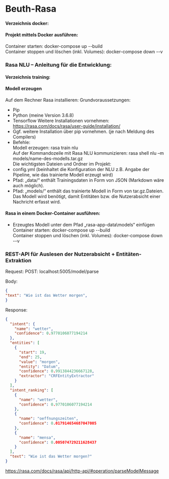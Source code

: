 # Beuth-Rasa

#### Verzeichnis docker:
#### Projekt mittels Docker ausführen:

Container starten: docker-compose up --build<br>
Container stoppen und löschen (inkl. Volumes): docker-compose down --v<br>

### Rasa NLU – Anleitung für die Entwicklung:

#### Verzeichnis training:
#### Modell erzeugen
Auf dem Rechner Rasa installieren:
Grundvoraussetzungen:
-	Pip
-	Python (meine Version 3.6.8)
-	Tensorflow
Weitere Installationen vornehmen:
https://rasa.com/docs/rasa/user-guide/installation/ 
-	Ggf. weitere Installation über pip vornehmen. (je nach Meldung des Compilers)<br>
- Befehle:<br>
Modell erzeugen: rasa train nlu<br>
Auf der Kommandozeile mit Rasa NLU kommunizieren: rasa shell nlu –m models/name-des-modells.tar.gz<br>
Die wichtigsten Dateien und Ordner im Projekt:<br>
-	config.yml (beinhaltet die Konfiguration der NLU z.B. Angabe der Pipeline, wie das trainierte Modell erzeugt wird)
-	Pfad: „data/“ enthält Trainingsdaten in Form von JSON (Markdown wäre auch möglich).
-	Pfad: „models/“ enthält das trainierte Modell in Form von tar.gz.Dateien. Das Modell wird benötigt, damit Entitäten bzw. die Nutzerabsicht einer Nachricht erfasst wird.

#### Rasa in einem Docker-Container ausführen:
- Erzeugtes Modell unter dem Pfad „rasa-app-data\models“ einfügen<br>
Container starten: docker-compose up --build<br>
Container stoppen und löschen (inkl. Volumes): docker-compose down --v<br>


### REST-API für Auslesen der Nutzerabsicht + Entitäten-Extraktion
Request:
POST: localhost:5005/model/parse<br>

Body:
```json
{
"text": "Wie ist das Wetter morgen",
}
```

Response:
```json
{
  "intent": {
    "name": "wetter",
    "confidence": 0.9770106077194214
  },
  "entities": [
    {
      "start": 19,
      "end": 25,
      "value": "morgen",
      "entity": "Datum",
      "confidence": 0.9913844236667128,
      "extractor": "CRFEntityExtractor"
    }
  ],
  "intent_ranking": [
    {
      "name": "wetter",
      "confidence": 0.9770106077194214
    },
    {
      "name": "oeffnungszeiten",
      "confidence": 0.017914654687047005
    },
    {
      "name": "mensa",
      "confidence": 0.005074729211628437
    }
  ],
  "text": "Wie ist das Wetter morgen?"
}
```
https://rasa.com/docs/rasa/api/http-api/#operation/parseModelMessage
